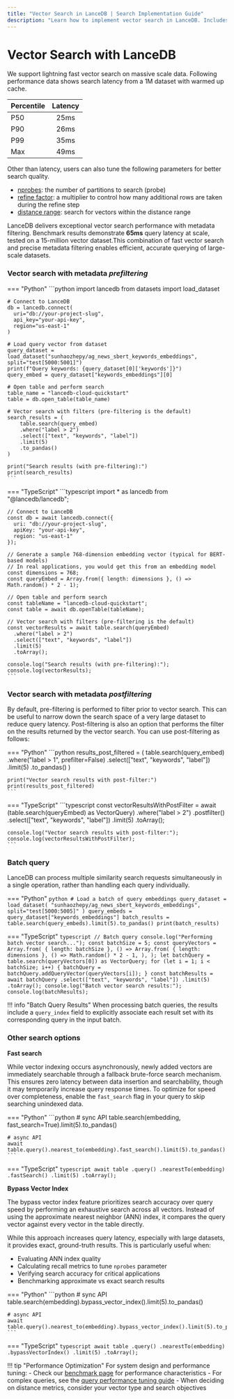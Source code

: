 ```yaml
---
title: "Vector Search in LanceDB | Search Implementation Guide"
description: "Learn how to implement vector search in LanceDB. Includes similarity search, nearest neighbor queries, and performance optimization."
---
```


# Vector Search with LanceDB 

We support lightning fast vector search on massive scale data. Following performance 
data shows search latency from a 1M dataset with warmed up cache.

| Percentile | Latency|
|:-------------|:--------------:|
| P50         | 25ms         | 
| P90         | 26ms         |
| P99         | 35ms         |
| Max         | 49ms         |

Other than latency, users can also tune the following parameters for better search quality.
 - [nprobes](https://lancedb.github.io/lancedb/ann_indexes/#querying-an-ann-index): 
 the number of partitions to search (probe)
 - [refine factor](https://lancedb.github.io/lancedb/ann_indexes/#querying-an-ann-index): 
 a multiplier to control how many additional rows are taken during the refine step
 - [distance range](https://lancedb.github.io/lancedb/search/#search-with-distance-range): search for vectors within the distance range

LanceDB delivers exceptional vector search performance with 
metadata filtering.
Benchmark results demonstrate **65ms** query latency at scale, tested on a 
15-million vector dataset.This combination of fast vector 
search and precise metadata filtering enables efficient, 
accurate querying of large-scale datasets.

### Vector search with metadata _prefiltering_

=== "Python"
    ```python
    import lancedb
    from datasets import load_dataset

    # Connect to LanceDB
    db = lancedb.connect(
      uri="db://your-project-slug",
      api_key="your-api-key",
      region="us-east-1"
    )

    # Load query vector from dataset
    query_dataset = load_dataset("sunhaozhepy/ag_news_sbert_keywords_embeddings", split="test[5000:5001]")
    print(f"Query keywords: {query_dataset[0]['keywords']}")
    query_embed = query_dataset["keywords_embeddings"][0]

    # Open table and perform search
    table_name = "lancedb-cloud-quickstart"
    table = db.open_table(table_name)

    # Vector search with filters (pre-filtering is the default)
    search_results = (
        table.search(query_embed)
        .where("label > 2")
        .select(["text", "keywords", "label"])
        .limit(5)
        .to_pandas()
    )

    print("Search results (with pre-filtering):")
    print(search_results)
    ```

=== "TypeScript"
    ```typescript
    import * as lancedb from "@lancedb/lancedb";

    // Connect to LanceDB
    const db = await lancedb.connect({
      uri: "db://your-project-slug",
      apiKey: "your-api-key",
      region: "us-east-1"
    });

    // Generate a sample 768-dimension embedding vector (typical for BERT-based models)
    // In real applications, you would get this from an embedding model
    const dimensions = 768;
    const queryEmbed = Array.from({ length: dimensions }, () => Math.random() * 2 - 1);

    // Open table and perform search
    const tableName = "lancedb-cloud-quickstart";
    const table = await db.openTable(tableName);

    // Vector search with filters (pre-filtering is the default)
    const vectorResults = await table.search(queryEmbed)
      .where("label > 2")
      .select(["text", "keywords", "label"])
      .limit(5)
      .toArray();

    console.log("Search results (with pre-filtering):");
    console.log(vectorResults);
    ```

### Vector search with metadata _postfiltering_

 By default, pre-filtering is performed to filter prior to vector search. 
 This can be useful to narrow down the search space of a very large dataset to 
 reduce query latency. Post-filtering is also an option that performs the filter 
 on the results returned by the vector search. You can use post-filtering as follows:

=== "Python"
    ```python
    results_post_filtered = (
        table.search(query_embed)
        .where("label > 1", prefilter=False)
        .select(["text", "keywords", "label"])
        .limit(5)
        .to_pandas()
    )

    print("Vector search results with post-filter:")
    print(results_post_filtered)
    ```

=== "TypeScript"
    ```typescript
    const vectorResultsWithPostFilter = await (table.search(queryEmbed) as VectorQuery)
      .where("label > 2")
      .postfilter()
      .select(["text", "keywords", "label"])
      .limit(5)
      .toArray();

    console.log("Vector search results with post-filter:");
    console.log(vectorResultsWithPostFilter);
    ```

### Batch query
LanceDB can process multiple similarity search requests 
simultaneously in a single operation, rather than handling 
each query individually. 

=== "Python"
    ```python
    # Load a batch of query embeddings
    query_dataset = load_dataset(
        "sunhaozhepy/ag_news_sbert_keywords_embeddings", split="test[5000:5005]"
    )
    query_embeds = query_dataset["keywords_embeddings"]
    batch_results = table.search(query_embeds).limit(5).to_pandas()
    print(batch_results)
    ```

=== "TypeScript"
    ```typescript
     // Batch query
    console.log("Performing batch vector search...");
    const batchSize = 5;
    const queryVectors = Array.from(
      { length: batchSize },
      () => Array.from(
        { length: dimensions },
        () => Math.random() * 2 - 1,
      ),
    );
    let batchQuery = table.search(queryVectors[0]) as VectorQuery;
    for (let i = 1; i < batchSize; i++) {
      batchQuery = batchQuery.addQueryVector(queryVectors[i]);
    }
    const batchResults = await batchQuery
      .select(["text", "keywords", "label"])
      .limit(5)
      .toArray();
    console.log("Batch vector search results:");
    console.log(batchResults);
    ```

!!! info "Batch Query Results"
    When processing batch queries, the results include a `query_index` field 
    to explicitly associate each result set with its corresponding query in 
    the input batch. 

### Other search options
**Fast search**

While vector indexing occurs asynchronously, newly added vectors are immediately 
searchable through a fallback brute-force search mechanism. This ensures zero 
latency between data insertion and searchability, though it may temporarily 
increase query response times. To optimize for speed over completeness, 
enable the `fast_search` flag in your query to skip searching unindexed data.

=== "Python"
    ```python
    # sync API
    table.search(embedding, fast_search=True).limit(5).to_pandas()

    # async API
    await table.query().nearest_to(embedding).fast_search().limit(5).to_pandas()
    ```

=== "TypeScript"
    ```typescript
    await table
      .query()
      .nearestTo(embedding)
      .fastSearch()
      .limit(5)
      .toArray();
    ```

**Bypass Vector Index**

The bypass vector index feature prioritizes search accuracy over query speed by performing 
an exhaustive search across all vectors. Instead of using the approximate nearest neighbor 
(ANN) index, it compares the query vector against every vector in the table directly. 

While this approach increases query latency, especially with large datasets, it provides 
exact, ground-truth results. This is particularly useful when:
- Evaluating ANN index quality
- Calculating recall metrics to tune `nprobes` parameter
- Verifying search accuracy for critical applications
- Benchmarking approximate vs exact search results

=== "Python"
    ```python
    # sync API
    table.search(embedding).bypass_vector_index().limit(5).to_pandas()

    # async API
    await table.query().nearest_to(embedding).bypass_vector_index().limit(5).to_pandas()
    ```

=== "TypeScript"
    ```typescript
    await table
      .query()
      .nearestTo(embedding)
      .bypassVectorIndex()
      .limit(5)
      .toArray();
    ```

!!! tip "Performance Optimization"
    For system design and performance tuning:
    - Check our [benchmark page](../benchmark.md) for performance characteristics
    - For complex queries, see the [query performance tuning guide](./understand-query-perf.md)
    - When deciding on distance metrics, consider your vector type and search objectives